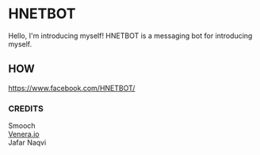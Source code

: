 # HNETBOT 

Hello, I'm introducing myself! 
HNETBOT is a messaging bot for introducing myself.

## HOW

https://www.facebook.com/HNETBOT/

### CREDITS
Smooch<br>
<a href="http://venera.io">Venera.io</a><br>
Jafar Naqvi<br>

